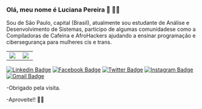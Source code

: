 ### Olá, meu nome é Luciana Pereira 👋 :woman_technologist:	

Sou de São Paulo, capital (Brasil), atualmente sou estudante de Análise e Desenvolvimento de Sistemas, participo de algumas comunidadese como a Compiladoras de Cafeina e AfroHackers ajudando a ensinar programação e cibersegurança para mulheres cis e trans.

<center>
<table>
  <tr>
      <td><img align="left" padding-right="10px" src=https://github-readme-stats.vercel.app/api?username=Lu-Pereira&show_icons=true&theme=buefy></td>
      <td><img align="left" padding-right="10px" src=https://github-readme-stats.vercel.app/api/top-langs/?username=Lu-Pereira&show_icons=true&theme=buefy&layout=compact></td>
  </tr>  
</table>
</center>

[![Linkedin Badge](https://img.shields.io/badge/-Linkedin-blue?style=flat-square&logo=Linkedin&logoColor=white&link=https://www.linkedin.com/in/lu-pereira/)](https://www.linkedin.com/in/lu-pereira/)
[![Facebook Badge](https://img.shields.io/badge/-Facebook-blue?style=flat-square&logo=Facebook&logoColor=white&link=https://www.facebook.com/luciana.pereira.35762241/)](https://www.facebook.com/luciana.pereira.35762241/)
[![Twitter Badge](https://img.shields.io/badge/-Twitter-blue?style=flat-square&logo=Twitter&logoColor=white&link=https://twitter.com/LuPereiraDev)](https://twitter.com/LuPereiraDev)
[![Instagram Badge](https://img.shields.io/badge/-Instagram-purple?style=flat-square&logo=Instagram&logoColor=white&link=https://www.instagram.com/dev.lupereira/)](https://www.instagram.com/dev.lupereira/)
[![Gmail Badge](https://img.shields.io/badge/-Gmail-c14438?style=flat-square&logo=Gmail&logoColor=white&link=mailto:luci.lv14@gmail.com/)](mailto:luci.lv14@gmail.com/)

-Obrigado pela visita.

-Aproveite!! :raising_hand_woman:	
